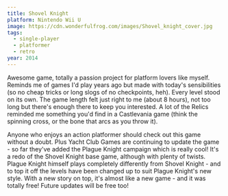 ```yaml
---
title: Shovel Knight
platform: Nintendo Wii U
image: https://cdn.wonderfulfrog.com/images/Shovel_knight_cover.jpg
tags:
  - single-player
  - platformer
  - retro
year: 2014
---
```


Awesome game, totally a passion project for platform lovers like myself. Reminds me of games I'd play years ago but made with today's sensibilities (so no cheap tricks or long slogs of no checkpoints, heh). Every level stood on its own. The game length felt just right to me (about 8 hours), not too long but there's enough there to keep you interested. A lot of the Relics reminded me something you'd find in a Castlevania game (think the spinning cross, or the bone that arcs as you throw it).

Anyone who enjoys an action platformer should check out this game without a doubt. Plus Yacht Club Games are continuing to update the game - so far they've added the Plague Knight campaign which is really cool! It's a redo of the Shovel Knight base game, although with plenty of twists. Plague Knight himself plays completely differently from Shovel Knight - and to top it off the levels have been changed up to suit Plague Knight's new style. With a new story on top, it's almost like a new game - and it was totally free! Future updates will be free too!
